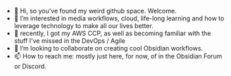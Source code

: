- 👋 Hi, so you've found my weird github space. Welcome.
- 👀 I’m interested in media workflows, cloud, life-long learning and how to leverage technology to make all our lives better.
- 🌱 recently, I got my AWS CCP, as well as becoming familiar with the stuff I've missed in the DevOps / Agile 
- 💞️ I’m looking to collaborate on creating cool Obsidian workflows.
- 📫 How to reach me: mostly just here, for now, of in the Obsidian Forum or Discord.

